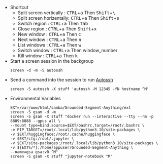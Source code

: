 * Shortcut
  * Split screen vertically  : <kbd>CTRL</kbd>+<kbd>a</kbd> Then <kbd>Shift</kbd>+<kbd>\ </kbd>
  * Split screen horizentally: <kbd>CTRL</kbd>+<kbd>a</kbd> Then <kbd>Shift</kbd>+<kbd>s</kbd> 
  * Switch region            : <kbd>CTRL</kbd>+<kbd>a</kbd> Then <kbd>Tab</kbd>
  * Close region             : <kbd>CTRL</kbd>+<kbd>a</kbd> Then <kbd>Shift</kbd>+<kbd>x</kbd> 
  * New window               : <kbd>CTRL</kbd>+<kbd>a</kbd> Then <kbd>c</kbd>
  * Next window              : <kbd>CTRL</kbd>+<kbd>a</kbd> Then <kbd>n</kbd>
  * List windows             : <kbd>CTRL</kbd>+<kbd>a</kbd> Then <kbd>w</kbd> 
  * Switch window            : <kbd>CTRL</kbd>+<kbd>a</kbd> Then window_number
  * Kill window              : <kbd>CTRL</kbd>+<kbd>a</kbd> Then <kbd>k</kbd>  
* Start a screen session in the backgroup
  ```
  screen -d -m -S autossh
  ```
* Send a command into the session to run [Autossh](https://www.harding.motd.ca/autossh/autossh-1.4g.tgz) 
  ```
  screen -S autossh -X stuff 'autossh -M 12345 -fN hostname ^M'
  ```
* Environmental Variables
  ```shell
  EXT=/var/www/html/samba/Grounded-Segment-Anything/ext
  screen -S gsam -d -m
  screen -S gsam -X stuff "docker run --interactive --tty --rm -p 8889:8888 --gpus all \
  --mount type=bind,source=$EXT/bashrc,target=/root/.bashrc \
  -e PIP_TARGET=/root/.local/lib/python3.10/site-packages \
  -v $EXT/huggingface:/root/.cache/huggingface \
  -v $EXT/cfg:/root/.jupyter \
  -v $EXT/site-packages:/root/.local/lib/python3.10/site-packages \
  -v ${EXT%/*}:/home/appuser/Grounded-Segment-Anything \
  --name=gsa gsa:v0 ^M"
  screen -S gsam -X stuff "jupyter-notebook ^M"
  ```